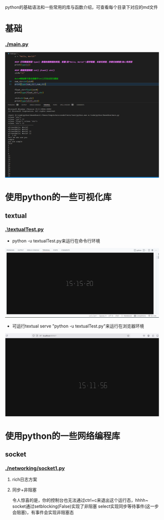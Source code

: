 python的基础语法和一些常用的库与函数介绍，可查看每个目录下对应的md文件
# 基础



### [./main.py](./main.py)
![](/images/Snipaste_2025-04-10_20-38-56.png)

# 使用python的一些可视化库

## textual
### [.\textualTest.py](./textualTest.py)
* python -u textualTest.py来运行在命令行环境

![alt text](/images/image-1.png)

* 可运行textual serve "python -u textualTest.py"来运行在浏览器环境

![alt text](/images/image.png)

# 使用python的一些网络编程库

## socket
### [./networking/socket1.py](./networking/socket1.py)
1. rich日志方案

2. 同步+非阻塞

    令人惊喜的是，你的控制台也无法通过ctrl+c来退出这个运行态，hhhh~
    socket通过setblocking(False)实现了非阻塞
    select实现同步等待事件(这一步会阻塞)，有事件会实现非阻塞态
